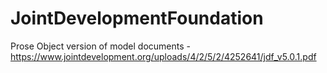 # JointDevelopmentFoundation
Prose Object version of model documents - https://www.jointdevelopment.org/uploads/4/2/5/2/4252641/jdf_v5.0.1.pdf
